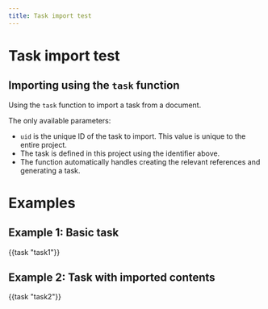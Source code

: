 ```yaml
---
title: Task import test
---
```


# Task import test

## Importing using the `task` function

Using the `task` function to import a task from a document.

The only available parameters:

- `uid` is the unique ID of the task to import. This value is unique to the entire project.
- The task is defined in this project using the identifier above.
- The function automatically handles creating the relevant references and generating a task.

# Examples

## Example 1: Basic task

{{task "task1"}}

## Example 2: Task with imported contents

{{task "task2"}}

